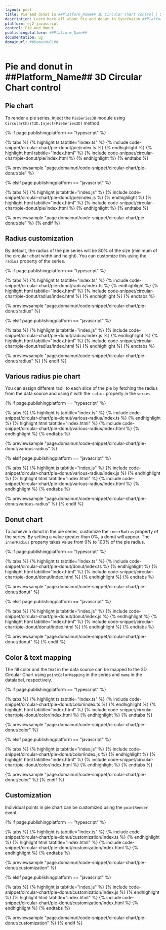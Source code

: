 ```yaml
---
layout: post
title: Pie and donut in ##Platform_Name## 3D Circular Chart control | Syncfusion
description: Learn here all about Pie and donut in Syncfusion ##Platform_Name## 3D Circular Chart control of Syncfusion Essential JS 2 and more.
platform: ej2-javascript
control: Pie and donut 
publishingplatform: ##Platform_Name##
documentation: ug
domainurl: ##DomainURL##
---
```


# Pie and donut in ##Platform_Name## 3D Circular Chart control

## Pie chart

To render a pie series, inject the `PieSeries3D` module using `CircularChart3D.Inject(PieSeries3D)` method.

{% if page.publishingplatform == "typescript" %}

{% tabs %}
{% highlight ts tabtitle="index.ts" %}
{% include code-snippet/circular-chart/pie-donut/pie/index.ts %}
{% endhighlight %}
{% highlight html tabtitle="index.html" %}
{% include code-snippet/circular-chart/pie-donut/pie/index.html %}
{% endhighlight %}
{% endtabs %}
        
{% previewsample "page.domainurl/code-snippet/circular-chart/pie-donut/pie" %}

{% elsif page.publishingplatform == "javascript" %}

{% tabs %}
{% highlight js tabtitle="index.js" %}
{% include code-snippet/circular-chart/pie-donut/pie/index.js %}
{% endhighlight %}
{% highlight html tabtitle="index.html" %}
{% include code-snippet/circular-chart/pie-donut/pie/index.html %}
{% endhighlight %}
{% endtabs %}

{% previewsample "page.domainurl/code-snippet/circular-chart/pie-donut/pie" %}
{% endif %}

## Radius customization

By default, the radius of the pie series will be 80% of the size (minimum of the circular chart width and height). You can customize this using the `radius` property of the series.

{% if page.publishingplatform == "typescript" %}

{% tabs %}
{% highlight ts tabtitle="index.ts" %}
{% include code-snippet/circular-chart/pie-donut/radius/index.ts %}
{% endhighlight %}
{% highlight html tabtitle="index.html" %}
{% include code-snippet/circular-chart/pie-donut/radius/index.html %}
{% endhighlight %}
{% endtabs %}
        
{% previewsample "page.domainurl/code-snippet/circular-chart/pie-donut/radius" %}

{% elsif page.publishingplatform == "javascript" %}

{% tabs %}
{% highlight js tabtitle="index.js" %}
{% include code-snippet/circular-chart/pie-donut/radius/index.js %}
{% endhighlight %}
{% highlight html tabtitle="index.html" %}
{% include code-snippet/circular-chart/pie-donut/radius/index.html %}
{% endhighlight %}
{% endtabs %}

{% previewsample "page.domainurl/code-snippet/circular-chart/pie-donut/radius" %}
{% endif %}

## Various radius pie chart

You can assign different radii to each slice of the pie by fetching the radius from the data source and using it with the `radius` property in the `series`.

{% if page.publishingplatform == "typescript" %}

{% tabs %}
{% highlight ts tabtitle="index.ts" %}
{% include code-snippet/circular-chart/pie-donut/various-radius/index.ts %}
{% endhighlight %}
{% highlight html tabtitle="index.html" %}
{% include code-snippet/circular-chart/pie-donut/various-radius/index.html %}
{% endhighlight %}
{% endtabs %}
        
{% previewsample "page.domainurl/code-snippet/circular-chart/pie-donut/various-radius" %}

{% elsif page.publishingplatform == "javascript" %}

{% tabs %}
{% highlight js tabtitle="index.js" %}
{% include code-snippet/circular-chart/pie-donut/various-radius/index.js %}
{% endhighlight %}
{% highlight html tabtitle="index.html" %}
{% include code-snippet/circular-chart/pie-donut/various-radius/index.html %}
{% endhighlight %}
{% endtabs %}

{% previewsample "page.domainurl/code-snippet/circular-chart/pie-donut/various-radius" %}
{% endif %}

## Donut chart

To achieve a donut in the pie series, customize the `innerRadius` property of the series. By setting a value greater than 0%, a donut will appear. The `innerRadius` property takes value from 0% to 100% of the pie radius.

{% if page.publishingplatform == "typescript" %}

{% tabs %}
{% highlight ts tabtitle="index.ts" %}
{% include code-snippet/circular-chart/pie-donut/donut/index.ts %}
{% endhighlight %}
{% highlight html tabtitle="index.html" %}
{% include code-snippet/circular-chart/pie-donut/donut/index.html %}
{% endhighlight %}
{% endtabs %}
        
{% previewsample "page.domainurl/code-snippet/circular-chart/pie-donut/donut" %}

{% elsif page.publishingplatform == "javascript" %}

{% tabs %}
{% highlight js tabtitle="index.js" %}
{% include code-snippet/circular-chart/pie-donut/donut/index.js %}
{% endhighlight %}
{% highlight html tabtitle="index.html" %}
{% include code-snippet/circular-chart/pie-donut/donut/index.html %}
{% endhighlight %}
{% endtabs %}

{% previewsample "page.domainurl/code-snippet/circular-chart/pie-donut/donut" %}
{% endif %}

## Color & text mapping

The fill color and the text in the data source can be mapped to the 3D Circular Chart using `pointColorMapping` in the series and `name` in the datalabel, respectively.

{% if page.publishingplatform == "typescript" %}

{% tabs %}
{% highlight ts tabtitle="index.ts" %}
{% include code-snippet/circular-chart/pie-donut/color/index.ts %}
{% endhighlight %}
{% highlight html tabtitle="index.html" %}
{% include code-snippet/circular-chart/pie-donut/color/index.html %}
{% endhighlight %}
{% endtabs %}
        
{% previewsample "page.domainurl/code-snippet/circular-chart/pie-donut/color" %}

{% elsif page.publishingplatform == "javascript" %}

{% tabs %}
{% highlight js tabtitle="index.js" %}
{% include code-snippet/circular-chart/pie-donut/color/index.js %}
{% endhighlight %}
{% highlight html tabtitle="index.html" %}
{% include code-snippet/circular-chart/pie-donut/color/index.html %}
{% endhighlight %}
{% endtabs %}

{% previewsample "page.domainurl/code-snippet/circular-chart/pie-donut/color" %}
{% endif %}

## Customization

Individual points in pie chart can be customized using the `pointRender` event.

{% if page.publishingplatform == "typescript" %}

{% tabs %}
{% highlight ts tabtitle="index.ts" %}
{% include code-snippet/circular-chart/pie-donut/customization/index.ts %}
{% endhighlight %}
{% highlight html tabtitle="index.html" %}
{% include code-snippet/circular-chart/pie-donut/customization/index.html %}
{% endhighlight %}
{% endtabs %}
        
{% previewsample "page.domainurl/code-snippet/circular-chart/pie-donut/customization" %}

{% elsif page.publishingplatform == "javascript" %}

{% tabs %}
{% highlight js tabtitle="index.js" %}
{% include code-snippet/circular-chart/pie-donut/customization/index.js %}
{% endhighlight %}
{% highlight html tabtitle="index.html" %}
{% include code-snippet/circular-chart/pie-donut/customization/index.html %}
{% endhighlight %}
{% endtabs %}

{% previewsample "page.domainurl/code-snippet/circular-chart/pie-donut/customization" %}
{% endif %}